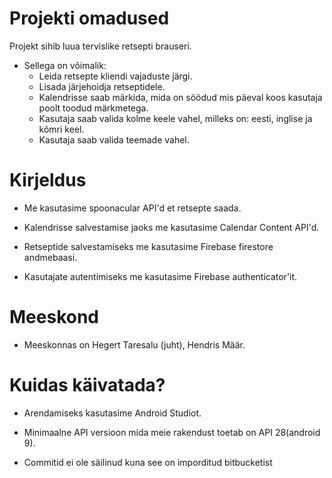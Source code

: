 Projekti omadused
==================
Projekt sihib luua tervislike retsepti brauseri.

* Sellega on võimalik: 
	* Leida retsepte kliendi vajaduste järgi.
	* Lisada järjehoidja retseptidele.
	* Kalendrisse saab märkida, mida on söödud mis päeval koos kasutaja poolt toodud märkmetega.
	* Kasutaja saab valida kolme keele vahel, milleks on: eesti, inglise ja kõmri keel.
	* Kasutaja saab valida teemade vahel.


Kirjeldus
================
* Me kasutasime spoonacular API'd et retsepte saada.

* Kalendrisse salvestamise jaoks me kasutasime Calendar Content API'd.

* Retseptide salvestamiseks me kasutasime Firebase firestore andmebaasi.

* Kasutajate autentimiseks me kasutasime Firebase authenticator'it.


  
Meeskond
==================
* Meeskonnas on Hegert Taresalu (juht), Hendris Määr.

Kuidas käivatada?
==================
* Arendamiseks kasutasime Android Studiot.

* Minimaalne API versioon mida meie rakendust toetab on API 28(android 9).


* Commitid ei ole säilinud kuna see on imporditud bitbucketist
